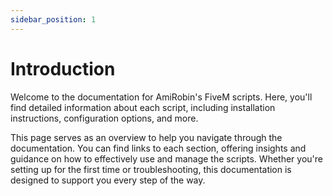 ```yaml
---
sidebar_position: 1
---
```


# Introduction

Welcome to the documentation for AmiRobin's FiveM scripts. Here, you'll find detailed information about each script, including installation instructions, configuration options, and more.

This page serves as an overview to help you navigate through the documentation. You can find links to each section, offering insights and guidance on how to effectively use and manage the scripts. Whether you're setting up for the first time or troubleshooting, this documentation is designed to support you every step of the way.
